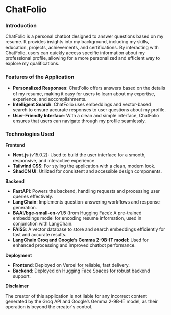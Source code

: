 # ChatFolio

### Introduction

ChatFolio is a personal chatbot designed to answer questions based on my resume. It provides insights into my background, including my skills, education, projects, achievements, and certifications. By interacting with ChatFolio, users can quickly access specific information about my professional profile, allowing for a more personalized and efficient way to explore my qualifications.

### Features of the Application

- **Personalized Responses**: ChatFolio offers answers based on the details of my resume, making it easy for users to learn about my expertise, experience, and accomplishments.
- **Intelligent Search**: ChatFolio uses embeddings and vector-based search to ensure accurate responses to user questions about my profile.
- **User-Friendly Interface**: With a clean and simple interface, ChatFolio ensures that users can navigate through my profile seamlessly.

### Technologies Used

**Frontend**

- **Next.js** (v15.0.2): Used to build the user interface for a smooth, responsive, and interactive experience.
- **Tailwind CSS**: For styling the application with a clean, modern look.
- **ShadCN UI**: Utilized for consistent and accessible design components.

**Backend**

- **FastAPI**: Powers the backend, handling requests and processing user queries effectively.
- **LangChain**: Implements question-answering workflows and response generation.
- **BAAI/bge-small-en-v1.5** (from Hugging Face): A pre-trained embeddings model for encoding resume information, used in conjunction with LangChain.
- **FAISS**: A vector database to store and search embeddings efficiently for fast and accurate results.
- **LangChain Groq and Google’s Gemma 2-9B-IT model**: Used for enhanced processing and improved chatbot performance.

**Deployment**

- **Frontend**: Deployed on Vercel for reliable, fast delivery.
- **Backend**: Deployed on Hugging Face Spaces for robust backend support.

**Disclaimer**

The creator of this application is not liable for any incorrect content generated by the Groq API and Google’s Gemma 2-9B-IT model, as their operation is beyond the creator's control.
